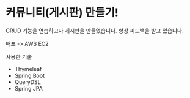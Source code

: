 # 커뮤니티(게시판) 만들기! 

CRUD 기능을 연습하고자 게시판을 만들었습니다. 
항상 피드백을 받고 있습니다.

배포 -> AWS EC2

사용한 기술 
- Thymeleaf
- Spring Boot
- QueryDSL
- Spring JPA


